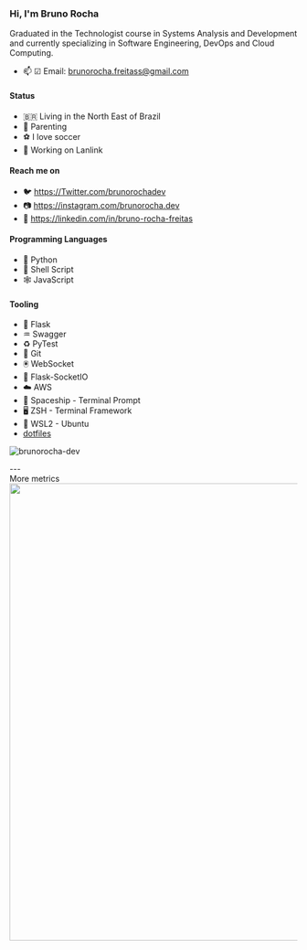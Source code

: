 ### Hi, I'm **Bruno Rocha**

Graduated in the Technologist course in Systems Analysis and Development and currently specializing in Software Engineering, DevOps and Cloud Computing.

- 📫 ☑ Email: brunorocha.freitass@gmail.com

#### Status
  - 🇧🇷  Living in the North East of Brazil
  - 👶 Parenting
  - ⚽ I love soccer
  - 👷 Working on Lanlink

#### Reach me on

- 🐦 https://Twitter.com/brunorochadev
- 📷 https://instagram.com/brunorocha.dev
- 👷 https://linkedin.com/in/bruno-rocha-freitas

#### Programming Languages

- 🐍 Python
- 🐚 Shell Script
- 🕸️ JavaScript

#### Tooling 

- 👾 Flask
- ♒ Swagger
- ♻️ PyTest
- 🚩 Git
- 🖲️ WebSocket
- 🔌 Flask-SocketIO
- ☁️ AWS
- 🚢 Spaceship - Terminal Prompt
- 🖥️ ZSH - Terminal Framework
- 🐧 WSL2 - Ubuntu
- [dotfiles](https://github.com/brunorocha-dev/dotfiles)      

<p align="left"> <img src="https://komarev.com/ghpvc/?username=brunorocha-dev" alt="brunorocha-dev" /> </p>
---
<summary>More metrics</summary>

<img src="https://cr-skills-chart-widget.azurewebsites.net/api/api?username=rochacbruno&skills=python,shell,html,javascript" width="800" />

</details>
